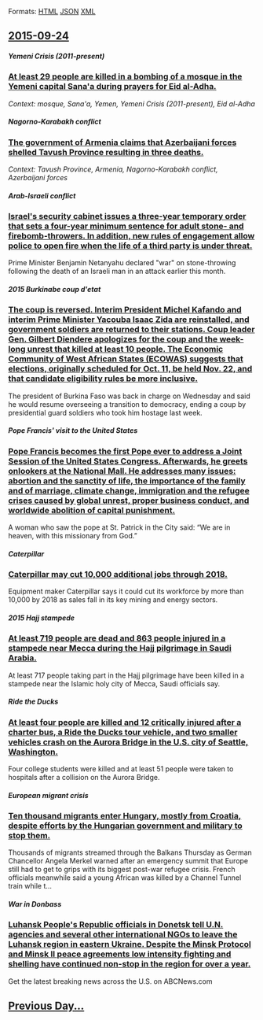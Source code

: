 
Formats: [HTML](2015/09/24/index.html)  [JSON](2015/09/24/index.json)  [XML](2015/09/24/index.xml)  

## [2015-09-24](/news/2015/09/24/index.md)

##### Yemeni Crisis (2011-present)
### [At least 29 people are killed in a bombing of a mosque in the Yemeni capital Sana'a during prayers for Eid al-Adha. ](/news/2015/09/24/at-least-29-people-are-killed-in-a-bombing-of-a-mosque-in-the-yemeni-capital-sana-a-during-prayers-for-eid-al-adha.md)
_Context: mosque, Sana'a, Yemen, Yemeni Crisis (2011-present), Eid al-Adha_

##### Nagorno-Karabakh conflict
### [The government of Armenia claims that Azerbaijani forces shelled Tavush Province resulting in three deaths. ](/news/2015/09/24/the-government-of-armenia-claims-that-azerbaijani-forces-shelled-tavush-province-resulting-in-three-deaths.md)
_Context: Tavush Province, Armenia, Nagorno-Karabakh conflict, Azerbaijani forces_

##### Arab-Israeli conflict
### [Israel's security cabinet issues a three-year temporary order that sets a four-year minimum sentence for adult stone- and firebomb-throwers. In addition, new rules of engagement allow police to open fire when the life of a third party is under threat. ](/news/2015/09/24/israel-s-security-cabinet-issues-a-three-year-temporary-order-that-sets-a-four-year-minimum-sentence-for-adult-stone-and-firebomb-throwers.md)
Prime Minister Benjamin Netanyahu declared &quot;war&quot; on stone-throwing following the death of an Israeli man in an attack earlier this month.

##### 2015 Burkinabe coup d'etat
### [The coup is reversed. Interim President Michel Kafando and interim Prime Minister Yacouba Isaac Zida are reinstalled, and government soldiers are returned to their stations. Coup leader Gen. Gilbert Diendere apologizes for the coup and the week-long unrest that killed at least 10 people. The Economic Community of West African States (ECOWAS) suggests that elections, originally scheduled for Oct. 11, be held Nov. 22, and that candidate eligibility rules be more inclusive. ](/news/2015/09/24/the-coup-is-reversed-interim-president-michel-kafando-and-interim-prime-minister-yacouba-isaac-zida-are-reinstalled-and-government-soldier.md)
The president of Burkina Faso was back in charge on Wednesday and said he would resume overseeing a transition to democracy, ending a coup by presidential guard soldiers who took him hostage last week.

##### Pope Francis' visit to the United States
### [Pope Francis becomes the first Pope ever to address a Joint Session of the United States Congress. Afterwards, he greets onlookers at the National Mall. He addresses many issues: abortion and the sanctity of life, the importance of the family and of marriage, climate change, immigration and the refugee crises caused by global unrest, proper business conduct, and worldwide abolition of capital punishment. ](/news/2015/09/24/pope-francis-becomes-the-first-pope-ever-to-address-a-joint-session-of-the-united-states-congress-afterwards-he-greets-onlookers-at-the-na.md)
A woman who saw the pope at St. Patrick in the City said: &ldquo;We are in heaven, with this missionary from God.&rdquo;

##### Caterpillar
### [Caterpillar may cut 10,000 additional jobs through 2018. ](/news/2015/09/24/caterpillar-may-cut-10-000-additional-jobs-through-2018.md)
Equipment maker Caterpillar says it could cut its workforce by more than 10,000 by 2018 as sales fall in its key mining and energy sectors.

##### 2015 Hajj stampede
### [At least 719 people are dead and 863 people injured in a stampede near Mecca during the Hajj pilgrimage in Saudi Arabia. ](/news/2015/09/24/at-least-719-people-are-dead-and-863-people-injured-in-a-stampede-near-mecca-during-the-hajj-pilgrimage-in-saudi-arabia.md)
At least 717 people taking part in the Hajj pilgrimage have been killed in a stampede near the Islamic holy city of Mecca, Saudi officials say.

##### Ride the Ducks
### [At least four people are killed and 12 critically injured after a charter bus, a Ride the Ducks tour vehicle, and two smaller vehicles crash on the Aurora Bridge in the U.S. city of Seattle, Washington. ](/news/2015/09/24/at-least-four-people-are-killed-and-12-critically-injured-after-a-charter-bus-a-ride-the-ducks-tour-vehicle-and-two-smaller-vehicles-crash.md)
Four college students were killed and at least 51 people were taken to hospitals after a collision on the Aurora Bridge.

##### European migrant crisis
### [Ten thousand migrants enter Hungary, mostly from Croatia, despite efforts by the Hungarian government and military to stop them. ](/news/2015/09/24/ten-thousand-migrants-enter-hungary-mostly-from-croatia-despite-efforts-by-the-hungarian-government-and-military-to-stop-them.md)
Thousands of migrants streamed through the Balkans Thursday as German Chancellor Angela Merkel warned after an emergency summit that Europe still had to get to grips with its biggest post-war refugee crisis. French officials meanwhile said a young African was killed by a Channel Tunnel train while t...

##### War in Donbass
### [Luhansk People's Republic officials in Donetsk tell U.N. agencies and several other international NGOs to leave the Luhansk region in eastern Ukraine. Despite the Minsk Protocol and Minsk II peace agreements low intensity fighting and shelling have continued non-stop in the region for over a year. ](/news/2015/09/24/luhansk-people-s-republic-officials-in-donetsk-tell-u-n-agencies-and-several-other-international-ngos-to-leave-the-luhansk-region-in-easter.md)
Get the latest breaking news across the U.S. on ABCNews.com

## [Previous Day...](/news/2015/09/23/index.md)


